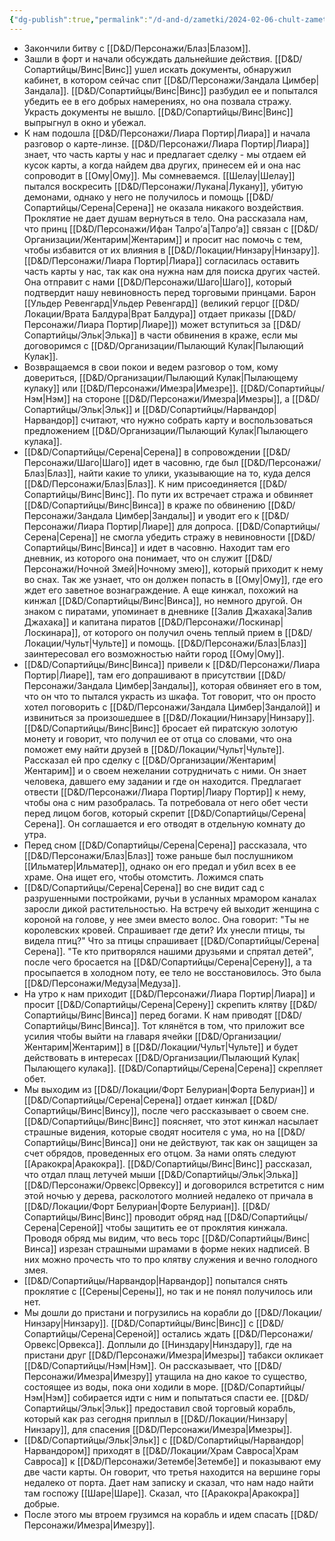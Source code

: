 ```yaml
---
{"dg-publish":true,"permalink":"/d-and-d/zametki/2024-02-06-chult-zametki-o-sessii/","created":"2024-02-05T20:45:04.416+04:00","updated":"2024-02-06T01:15:11.498+04:00"}
---
```



- Закончили битву с [[D&D/Персонажи/Блаз\|Блазом]].
- Зашли в форт и начали обсуждать дальнейшие действия. [[D&D/Сопартийцы/Винс\|Винс]] ушел искать документы, обнаружил кабинет, в котором сейчас спит [[D&D/Персонажи/Зандала Цимбер\|Зандала]]. [[D&D/Сопартийцы/Винс\|Винс]] разбудил ее и попытался убедить ее в его добрых намерениях, но она позвала стражу. Украсть документы не вышло. [[D&D/Сопартийцы/Винс\|Винс]] выпрыгнул в окно и убежал.
- К нам подошла [[D&D/Персонажи/Лиара Портир\|Лиара]] и начала разговор о карте-линзе. [[D&D/Персонажи/Лиара Портир\|Лиара]] знает, что часть карты у нас и предлагает сделку - мы отдаем ей кусок карты, а когда найдем два других, принесем ей и она нас сопроводит в [[Ому\|Ому]]. Мы сомневаемся. [[Шелау\|Шелау]] пытался воскресить [[D&D/Персонажи/Лукана\|Лукану]], убитую демонами, однако у него не получилось и помощь [[D&D/Сопартийцы/Серена\|Серена]] не оказала никакого воздействия. Проклятие не дает душам вернуться в тело. Она рассказала нам, что принц [[D&D/Персонажи/Ифан Талро’a\|Талро’a]] связан с [[D&D/Организации/Жентарим\|Жентарим]] и просит нас помочь с тем, чтобы избавится от их влияния в [[D&D/Локации/Нинзару\|Нинзару]]. [[D&D/Персонажи/Лиара Портир\|Лиара]] согласилась оставить часть карты у нас, так как она нужна нам для поиска других частей. Она отправит с нами [[D&D/Персонажи/Шаго\|Шаго]], который подтвердит нашу невиновность перед торговыми принцами. Барон [[Ульдер Ревенгард\|Ульдер Ревенгард]] (великий герцог [[D&D/Локации/Врата Балдура\|Врат Балдура]] отдает приказы [[D&D/Персонажи/Лиара Портир\|Лиаре]]) может вступиться за [[D&D/Сопартийцы/Эльк\|Элька]] в части обвинения в краже, если мы договоримся с [[D&D/Организации/Пылающий Кулак\|Пылающий Кулак]].
- Возвращаемся в свои покои и ведем разговор о том, кому довериться, [[D&D/Организации/Пылающий Кулак\|Пылающему кулаку]] или [[D&D/Персонажи/Имезра\|Имезре]]. [[D&D/Сопартийцы/Нэм\|Нэм]] на стороне [[D&D/Персонажи/Имезра\|Имезры]], а [[D&D/Сопартийцы/Эльк\|Эльк]] и [[D&D/Сопартийцы/Нарвандор\|Нарвандор]] считают, что нужно собрать карту и воспользоваться предложением [[D&D/Организации/Пылающий Кулак\|Пылающего кулака]].
- [[D&D/Сопартийцы/Серена\|Серена]] в сопровождении [[D&D/Персонажи/Шаго\|Шаго]] идет в часовню, где был [[D&D/Персонажи/Блаз\|Блаз]], найти какие то улики, указывающие на то, куда делся [[D&D/Персонажи/Блаз\|Блаз]]. К ним присоединяется [[D&D/Сопартийцы/Винс\|Винс]]. По пути их встречает стража и обвиняет [[D&D/Сопартийцы/Винс\|Винса]] в краже по обвинению [[D&D/Персонажи/Зандала Цимбер\|Зандалы]] и уводит его к [[D&D/Персонажи/Лиара Портир\|Лиаре]] для допроса. [[D&D/Сопартийцы/Серена\|Серена]] не смогла убедить стражу в невиновности [[D&D/Сопартийцы/Винс\|Винса]] и идет в часовню. Находит там его дневник, из которого она понимает, что он служит [[D&D/Персонажи/Ночной Змей\|Ночному змею]], который приходит к нему во снах. Так же узнает, что он должен попасть в [[Ому\|Ому]], где его ждет его заветное вознаграждение. А еще кинжал, похожий на кинжал [[D&D/Сопартийцы/Винс\|Винса]], но немного другой. Он знаком с пиратами, упоминает в дневнике [[Залив Джахака\|Залив Джахака]] и капитана пиратов [[D&D/Персонажи/Лоскинар\|Лоскинара]], от которого он получил очень теплый прием в [[D&D/Локации/Чульт\|Чульте]] и помощь. [[D&D/Персонажи/Блаз\|Блаз]] заинтересовал его возможностью найти город [[Ому\|Ому]].
- [[D&D/Сопартийцы/Винс\|Винса]] привели к [[D&D/Персонажи/Лиара Портир\|Лиаре]], там его допрашивают в присутствии [[D&D/Персонажи/Зандала Цимбер\|Зандалы]], которая обвиняет его в том, что он что то пытался украсть из шкафа. Тот говорит, что он просто хотел поговорить с [[D&D/Персонажи/Зандала Цимбер\|Зандалой]] и извиниться за произошедшее в [[D&D/Локации/Нинзару\|Нинзару]]. [[D&D/Сопартийцы/Винс\|Винс]] бросает ей пиратскую золотую монету и говорит, что получил ее от отца со словами, что она поможет ему найти друзей в [[D&D/Локации/Чульт\|Чульте]]. Рассказал ей про сделку с [[D&D/Организации/Жентарим\|Жентарим]] и о своем нежелании сотрудничать с ними. Он знает человека, давшего ему задании и где он находится. Предлагает отвести [[D&D/Персонажи/Лиара Портир\|Лиару Портир]] к нему, чтобы она с ним разобралась. Та потребовала от него обет чести перед лицом богов, который скрепит [[D&D/Сопартийцы/Серена\|Серена]]. Он соглашается и его отводят в отдельную комнату до утра.
- Перед сном [[D&D/Сопартийцы/Серена\|Серена]] рассказала, что [[D&D/Персонажи/Блаз\|Блаз]] тоже раньше был послушником [[Ильматер\|Ильматер]], однако он его предал и убил всех в ее храме. Она ищет его, чтобы отомстить. Ложимся спать
- [[D&D/Сопартийцы/Серена\|Серена]] во сне видит сад с разрушенными постройками, ручьи в усланных мрамором каналах заросли дикой растительностью. На встречу ей выходит женщина с короной на голове, у нее змеи вместо волос. Она говорит: "Ты не королевских кровей. Спрашивает где дети? Их унесли птицы, ты видела птиц?" Что за птицы спрашивает [[D&D/Сопартийцы/Серена\|Серена]]. "Те кто притворялся нашими друзьями и спрятал детей", после чего бросается на [[D&D/Сопартийцы/Серена\|Серену]], а та просыпается в холодном поту, ее тело не восстановилось. Это была [[D&D/Персонажи/Медуза\|Медуза]].
- На утро к нам приходит [[D&D/Персонажи/Лиара Портир\|Лиара]] и просит [[D&D/Сопартийцы/Серена\|Серену]] скрепить клятву [[D&D/Сопартийцы/Винс\|Винса]] перед богами. К нам приводят [[D&D/Сопартийцы/Винс\|Винса]]. Тот клянётся в том, что приложит все усилия чтобы выйти на главаря ячейки [[D&D/Организации/Жентарим\|Жентарим]] в [[D&D/Локации/Чульт\|Чульте]] и будет действовать в интересах [[D&D/Организации/Пылающий Кулак\|Пылающего кулака]].  [[D&D/Сопартийцы/Серена\|Серена]] скрепляет обет.
- Мы выходим из [[D&D/Локации/Форт Белуриан\|Форта Белуриан]] и [[D&D/Сопартийцы/Серена\|Серена]] отдает кинжал [[D&D/Сопартийцы/Винс\|Винсу]], после чего рассказывает о своем сне. [[D&D/Сопартийцы/Винс\|Винс]] поясняет, что этот кинжал насылает страшные видения, которые сводят носителя с ума, но на [[D&D/Сопартийцы/Винс\|Винса]] они не действуют, так как он защищен за счет обрядов, проведенных его отцом. За нами опять следуют [[Аракокра\|Аракокра]]. [[D&D/Сопартийцы/Винс\|Винс]] рассказал, что отдал плащ летучей мыши [[D&D/Сопартийцы/Эльк\|Элька]] [[D&D/Персонажи/Орвекс\|Орвексу]] и договорился встретится с ним этой ночью у дерева, расколотого молнией недалеко от причала в [[D&D/Локации/Форт Белуриан\|Форте Белуриан]]. [[D&D/Сопартийцы/Винс\|Винс]] проводит обряд над [[D&D/Сопартийцы/Серена\|Сереной]] чтобы защитить ее от проклятия кинжала. Проводя обряд мы видим, что весь торс [[D&D/Сопартийцы/Винс\|Винса]] изрезан страшными шрамами в форме неких надписей. В них можно прочесть что то про клятву служения и вечно голодного змея.
- [[D&D/Сопартийцы/Нарвандор\|Нарвандор]] попытался снять проклятие с [[Серены\|Серены]], но так и не понял получилось или нет.
- Мы дошли до пристани и погрузились на корабли до [[D&D/Локации/Нинзару\|Нинзару]]. [[D&D/Сопартийцы/Винс\|Винс]] с [[D&D/Сопартийцы/Серена\|Сереной]] остались ждать [[D&D/Персонажи/Орвекс\|Орвекса]]. Доплыли до [[Нинздару\|Нинздару]], где на пристани друг [[D&D/Персонажи/Имезра\|Имезры]] табакси окликает [[D&D/Сопартийцы/Нэм\|Нэм]]. Он рассказывает, что [[D&D/Персонажи/Имезра\|Имезру]] утащила на дно какое то существо, состоящее из воды, пока они ходили в море. [[D&D/Сопартийцы/Нэм\|Нэм]] собирается идти с ним и попытаться спасти ее. [[D&D/Сопартийцы/Эльк\|Эльк]] предоставил свой торговый корабль, который как раз сегодня приплыл в [[D&D/Локации/Нинзару\|Нинзару]], для спасения [[D&D/Персонажи/Имезра\|Имезры]].
- [[D&D/Сопартийцы/Эльк\|Эльк]] с [[D&D/Сопартийцы/Нарвандор\|Нарвандором]] приходят в [[D&D/Локации/Храм Савроса\|Храм Савроса]] к [[D&D/Персонажи/Зетембе\|Зетембе]] и показывают ему две части карты. Он говорит, что третья находится на вершине горы недалеко от порта. Дает нам записку и сказал, что нам надо найти там госпожу [[Шаре\|Шаре]]. Сказал, что [[Аракокра\|Аракокра]] добрые. 
- После этого мы втроем грузимся на корабль и идем спасать [[D&D/Персонажи/Имезра\|Имезру]].